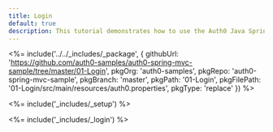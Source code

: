 ```yaml
---
title: Login
default: true
description: This tutorial demonstrates how to use the Auth0 Java Spring MVC SDK to add authentication and authorization to your web app
---
```


<%= include('../../_includes/_package', {
  githubUrl: 'https://github.com/auth0-samples/auth0-spring-mvc-sample/tree/master/01-Login',
  pkgOrg: 'auth0-samples',
  pkgRepo: 'auth0-spring-mvc-sample',
  pkgBranch: 'master',
  pkgPath: '01-Login',
  pkgFilePath: '01-Login/src/main/resources/auth0.properties',
  pkgType: 'replace'
}) %>

<%= include('_includes/_setup') %>

<%= include('_includes/_login') %>